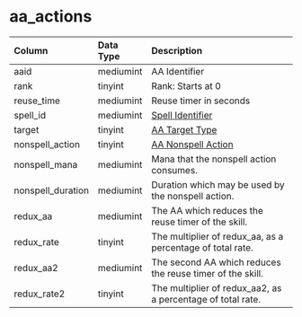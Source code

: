 # aa_actions

| Column | Data Type | Description |
| :--- | :--- | :--- |
| aaid | mediumint | AA Identifier |
| rank | tinyint | Rank: Starts at 0 |
| reuse_time | mediumint | Reuse timer in seconds |
| spell_id | mediumint | [Spell Identifier](../../../schema/categories/spells/spells_new.md) |
| target | tinyint | [AA Target Type](../../../../categories/aas/aa-target-types) |
| nonspell_action | tinyint | [AA Nonspell Action](../../../../categories/aas/aa-nonspell-actions) |
| nonspell_mana | mediumint | Mana that the nonspell action consumes. |
| nonspell_duration | mediumint | Duration which may be used by the nonspell action. |
| redux_aa | mediumint | The AA which reduces the reuse timer of the skill. |
| redux_rate | tinyint | The multiplier of redux_aa, as a percentage of total rate. |
| redux_aa2 | mediumint | The second AA which reduces the reuse timer of the skill. |
| redux_rate2 | tinyint | The multiplier of redux_aa2, as a percentage of total rate. |

